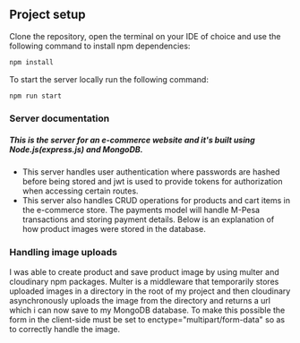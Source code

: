 ## Project setup
Clone the repository, open the terminal on your IDE of choice and use the following command to install npm dependencies:

```sh
npm install
```

To start the server locally run the following command:

```sh
npm run start
```

### Server documentation
##### This is the server for an e-commerce website and it's built using Node.js(express.js) and MongoDB.
- This server handles user authentication where passwords are hashed before being stored and jwt is used to provide tokens for authorization when accessing certain routes.
- This server also handles CRUD operations for products and cart items in the e-commerce store. The payments model will handle M-Pesa transactions and storing payment details. Below is an explanation of how product images were stored in the database.


### Handling image uploads
I was able to create product and save product image by using multer and cloudinary npm packages. Multer is a middleware that temporarily stores uploaded images in a directory in the root of my project and then cloudinary asynchronously uploads the image from the directory and returns a url which i can now save to my MongoDB database. To make this possible the form in the client-side must be set to enctype="multipart/form-data" so as to correctly handle the image.